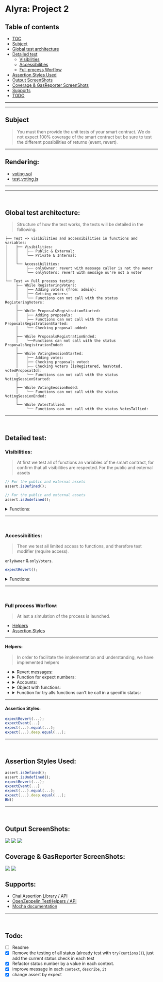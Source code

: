 # Alyra: Project 2

## Table of contents
- [TOC](#Table-of-contents)
- [Subject](#Subject)
- [Global test architecture](#Global-test-architecture)
- [Detailed test](#Detailed-test)
	- [Visibilities](#Visibilities)
	- [Accessibilities](#Visibilities)
	- [Full process Worflow](#Full-process-Worflow)
- [Assertion Styles Used](#Assertion-Styles-Used)
- [Output ScreenShots](#Output-ScreenShots)
- [Coverage & GasReporter ScreenShots](#Coverage-&-GasReporter-ScreenShots)
- [Supports](#Supports)
- [TODO](#Todo)

---
---


## Subject
> You must then provide the unit tests of your smart contract. We do not expect 100% coverage of the smart contract but be sure to test the different possibilities of returns (event, revert).

---

## Rendering:
- [voting.sol](https://github.com/tonTed/alyra_learn/blob/master/truffleLearn/contracts/2_Voting.sol)
- [test_voting.js](https://github.com/tonTed/alyra_learn/blob/master/truffleLearn/test/2_TestVoting.js)

---
---
<br>

## Global test architecture:
> Structure of how the test works, the tests will be detailed in the following.
```
├── Test => visibilities and accessibilities in functions and variables:
│    ├── Visibilities:
│    │    ├── Public & External:
│    │    └── Private & Internal:
│    │
│    └── Accessibilities:
│         ├── onlyOwner: revert with message caller is not the owner
│         └── onlyVoters: revert with message ou're not a voter
│		
└── Test => Full process testing
     ├── While RegisteringVoters:
     │    ├── Adding voters {from: admin}:
     │    ├── Getting voters:
     │    └── Functions can not call with the status RegisteringVoters:
     │
     ├── While ProposalsRegistrationStarted:
     │    ├── Adding proposals:
     │    ├── Functions can not call with the status ProposalsRegistrationStarted:
     │    └── Checking proposal added:
     │
     ├── While ProposalsRegistrationEnded:
     │    └──Functions can not call with the status ProposalsRegistrationEnded:
     │
     ├── While VotingSessionStarted:
     │    ├── Adding votes:
     │    ├── Checking proposals voted:
     │    ├── Checking voters [isRegistered, hasVoted, votedProposalId]:
     │    └── Functions can not call with the status VotingSessionStarted:
     │
     ├── While VotingSessionEnded:
     │    └── Functions can not call with the status VotingSessionEnded:
     │
     └── While VotesTallied:
          └── Functions can not call with the status VotesTallied:
```

---

<br>

## Detailed test:

### Visibilities:
> At first we test all of functions an variables of the smart contract, for confirm that all visibilities are respected.
For the public and external assets
```js
// For the public and external assets
assert.isDefined();

// For the public and external assets
assert.isUndefined();
```
<details>
  <summary>Functions:</summary>
  
  ```javascript
    describe("Public & External:", () => {
		it("winningProposalID",	() => assert.isDefined(VI.winningProposalID));
		it("workflowsStatus",	() => assert.isDefined(VI.workflowStatus));
		it("proposalsArray",	() => assert.isDefined(VI.proposalsArray));
		it("getVoter",		() => assert.isDefined(VI.getVoter));
		it("getOneProposal",	() => assert.isDefined(VI.getOneProposal));
		it("addVoter",		() => assert.isDefined(VI.addVoter));
		it("addProposal",	() => assert.isDefined(VI.addProposal));
		it("setVote",		() => assert.isDefined(VI.setVote));
				
		it("startProposalsRegistering",	() => assert.isDefined(VI.startProposalsRegistering));
		it("endProposalsRegistering",	() => assert.isDefined(VI.endProposalsRegistering));
		it("startVotingSession",	() => assert.isDefined(VI.startVotingSession));
		it("endVotingSession",		() => assert.isDefined(VI.endVotingSession));
		it("tallyVotes",		() => assert.isDefined(VI.tallyVotes));
	})
	describe("Private & Internal:", () => {
		it("winningProposalsID",	() => assert.isUndefined(VI.winningProposalsID));
		it("winningProposals",		() => assert.isUndefined(VI.winningProposals));
		it("voters",			() => assert.isUndefined(VI.voters));
	})
  ```
</details>

---

<br>

### Accessibilities:
> Then we test all limited access to functions, and therefore test modifier (require access).

`onlyOwner` & `onlyVoters`.
```js
expectRevert();
```
<details>
  <summary>Functions:</summary>
  
  ```javascript
    describe(`onlyOwner: revert with message ${revMess.onlyOwner}`, () => {
		it("addVoter(voters[0], {from: unknow})", 	async () => 
			await expectRevert(VI.addVoter(voters[0].at, {from: unknow}), revMess.onlyOwner));
		it("startProposalsRegistering({from: unknow})",	async () =>
			await expectRevert(VI.startProposalsRegistering({from: unknow}), revMess.onlyOwner));
		it("endProposalsRegistering({from: unknow})",	async () =>
			await expectRevert(VI.endProposalsRegistering({from: unknow}), revMess.onlyOwner));
		it("startVotingSession({from: unknow})",	async () =>
			await expectRevert(VI.startVotingSession({from: unknow}), revMess.onlyOwner));
		it("endVotingSession({from: unknow})",		async () =>
			await expectRevert(VI.endVotingSession({from: unknow}), revMess.onlyOwner));
		it("tallyVotes({from: unknow})",		async () =>
			await expectRevert(VI.tallyVotes({from: unknow}), revMess.onlyOwner));
	})
	describe(`onlyVoters: revert with message ${revMess.onlyVoters}`, () => {
		it("getVoter(voters[0], {from: admin})",	async () =>
			await expectRevert(VI.getVoter(voters[0].at, {from: admin}), revMess.onlyVoters));
		it("getOneProposal(0, {from: noVoter})",	async () =>
			await expectRevert(VI.getOneProposal(0, {from: noVoter}), revMess.onlyVoters));
		it("addProposal('desc', {from: admin})",	async () =>
			await expectRevert(VI.addProposal("desc", {from: admin}), revMess.onlyVoters));
		it("setVote(0, {from: noVoter})",		async () =>
			await expectRevert(VI.setVote(0, {from: noVoter}), revMess.onlyVoters));
	})
  ```
</details>

---

<br>

### Full process Worflow:
> At last a simulation of the process is launched.
- [Helpers](#Helpers)
- [Assertion Styles](#Assertion-Styles)

---

#### Helpers:
> In order to facilitate the implementation and understanding, we have implemented helpers

- <details>
  <summary>Revert messages:</summary>
	
  ```javascript
	const revMess = {
		onlyOwner: "caller is not the owner",
		onlyVoters: "ou're not a voter",
		emptyString: "Vous ne pouvez pas ne rien proposer",
		alreadyVote: 'You have already voted',
		badProposal: 'Proposal not found',
	}
  ```
  </details>
- <details>
  <summary>Function for expect numbers:</summary>
	
  ```javascript
	function expect_equal_BN(arg1, arg2){
		expect(new BN(arg1)).to.be.bignumber.equal(new BN(arg2));
	}
  ```
  </details>
- <details>
  <summary>Accounts:</summary>
	
  ```javascript
	const admin = accounts[0];
	const voters = [
		{at: accounts[1], prop: "prop1",	vote: 2},
		{at: accounts[2], prop: "prop2",	vote: 0},
		{at: accounts[3], prop: "prop3",	vote: 2},
		{at: accounts[4], prop: "prop4",	vote: 1},
		{at: accounts[5], prop: "",		vote: 8}
	]
	const noVoter = accounts[8];
	const unknow = accounts[9];
  ```
  </details>
- <details>
  <summary>Object with functions:</summary>
	
  ```javascript
	const funcs = [{
			name: 'addVoter',
			status: 0,
			fn: () => VI.addVoter(unknow, {from: admin}),
			revMess: 'Voters registration is not open yet',},
		{
			name: 'addProposal',
			status: 1,
			fn: () => VI.addProposal("unknow", {from: voters[0].at}),
			revMess: 'Proposals are not allowed yet',},
		{
			name: 'setVote',
			status: 3,
			fn: () => VI.setVote(1, {from: voters[0].at}),
			revMess: 'Voting session havent started yet',},
		{
			name: 'ProposalsRegistrationStarted',
			status: 0,
			fn: () => VI.startProposalsRegistering({from: admin}),
			revMess:' Registering proposals cant be started now',},
		{
			name: 'ProposalsRegistrationEnded',
			status: 1,
			fn: () => VI.endProposalsRegistering({from: admin}),
			revMess: 'Registering proposals havent started yet',},
		{
			name: 'VotingSessionStarted',
			status: 2,
			fn: () => VI.startVotingSession({from: admin}),
			revMess: 'Registering proposals phase is not finished',},
		{
			name: 'VotingSessionEnded',
			status: 3,
			fn: () => VI.endVotingSession({from: admin}),
			revMess: 'Voting session havent started yet',},
		{
			name: 'VotesTallied',
			status: 4,
			fn: () => VI.tallyVotes({from: admin}),
			revMess: "Current status is not voting session ended",}
	]
  ```
  </details>
- <details>
  <summary>Function for try alls functions can't be call in a specific status:</summary>
	
  ```javascript
	function tryFunctions(current_status){
		describe(`Functions can not call with the status ${status[current_status]}:`, () => {
			for(let id_func = 0; id_func < funcs.length; id_func++){
				if(funcs[id_func].status != current_status){
					it(`${funcs[id_func].name}(...) should be revert with message '${funcs[id_func].revMess}'`, 
						async () => await expectRevert(funcs[id_func].fn(), funcs[id_func].revMess));
				}
			}
		})
	}
  ```
  </details>

---

#### Assertion Styles:
```js
expectRevert(...);
expectEvent(...)
expect(...).equal(...);
expect(...).deep.equal(...);
```
	
---

<br>

## Assertion Styles Used:
```js
assert.isDefined();
assert.isUndefined();
expectRevert(...);
expectEvent(...)
expect(...).equal(...);
expect(...).deep.equal(...);
BN()
```
---

<br>

## Output ScreenShots:
![](../assets/output1.png)
![](../assets/output2.png)
![](../assets/output3.png)

## Coverage & GasReporter ScreenShots:
![](../assets/coverage.png)
![](../assets/gas-reporter.png)

## Supports:
- [Chai Assertion Library / API](https://www.chaijs.com/api/)
- [OpenZeppelin TestHelpers / API](https://docs.openzeppelin.com/test-helpers/0.5/api)
- [Mocha documentation](https://mochajs.org/)

---

<br>

## Todo:
- [ ] Readme
- [x] Remove the testing of all status (already test with `tryFcuntions()`), just add the current status check in each test
- [x] Refactor status number by a value in each context.
- [x] improve message in each `context`, `describe`, `it`
- [x] change assert by expect
